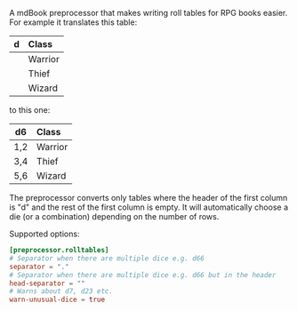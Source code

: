 A mdBook preprocessor that makes writing roll tables for RPG books easier.
For example it translates this table:

|d|Class|
|:---:|:---|
||Warrior|
||Thief|
||Wizard|

to this one:

|d6|Class|
|:---:|:---|
|1,2|Warrior|
|3,4|Thief|
|5,6|Wizard|

The preprocessor converts only tables where the header of the first column is "d" and the rest of the first column is empty. It will automatically choose a die (or a combination) depending on the number of rows.

Supported options:
```toml
[preprocessor.rolltables]
# Separator when there are multiple dice e.g. d66
separator = "."
# Separator when there are multiple dice e.g. d66 but in the header
head-separator = ""
# Warns about d7, d23 etc.
warn-unusual-dice = true
```